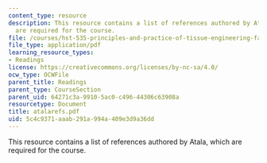 ```yaml
---
content_type: resource
description: This resource contains a list of references authored by Atala, which
  are required for the course.
file: /courses/hst-535-principles-and-practice-of-tissue-engineering-fall-2004/5c4c9371aaab291a994a409e3d9a36dd_atalarefs.pdf
file_type: application/pdf
learning_resource_types:
- Readings
license: https://creativecommons.org/licenses/by-nc-sa/4.0/
ocw_type: OCWFile
parent_title: Readings
parent_type: CourseSection
parent_uid: 64271c3a-9910-5ac0-c496-44306c63908a
resourcetype: Document
title: atalarefs.pdf
uid: 5c4c9371-aaab-291a-994a-409e3d9a36dd
---
```

This resource contains a list of references authored by Atala, which are required for the course.
